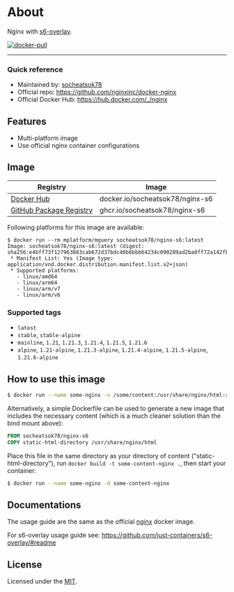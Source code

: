 # About

Nginx with [s6-overlay](https://github.com/just-containers/s6-overlay).

[![docker-pull](https://img.shields.io/docker/pulls/socheatsok78/nginx-s6)](https://hub.docker.com/r/socheatsok78/nginx-s6)

---

### Quick reference

- Maintained by: [socheatsok78](https://github.com/socheatsok78/docker-nginx-s6)
- Official repo: https://github.com/nginxinc/docker-nginx
- Official Docker Hub: https://hub.docker.com/_/nginx

## Features

- Multi-platform image
- Use official nginx container configurations

## Image

| Registry                                                                                           | Image                           |
| -------------------------------------------------------------------------------------------------- | ------------------------------- |
| [Docker Hub](https://hub.docker.com/r/socheatsok78/nginx-s6)                                       | docker.io/socheatsok78/nginx-s6 |
| [GitHub Package Registry](https://github.com/socheatsok78/docker-nginx-s6/pkgs/container/nginx-s6) | ghcr.io/socheatsok78/nginx-s6   |

Following platforms for this image are available:

```
$ docker run --rm mplatform/mquery socheatsok78/nginx-s6:latest
Image: socheatsok78/nginx-s6:latest (digest: sha256:e4bff73f127963083cab672d37bdc40b6bbb64234c090289ad2ba0ff72a142fb)
 * Manifest List: Yes (Image type: application/vnd.docker.distribution.manifest.list.v2+json)
 * Supported platforms:
   - linux/amd64
   - linux/arm64
   - linux/arm/v7
   - linux/arm/v6
```

### Supported tags

- `latest`
- `stable`, `stable-alpine`
- `mainline`, `1.21`, `1.21.3`, `1.21.4`, `1.21.5`, `1.21.6`
- `alpine`, `1.21-alpine`, `1.21.3-alpine`, `1.21.4-alpine`, `1.21.5-alpine`, `1.21.6-alpine`

## How to use this image

```sh
$ docker run --name some-nginx -v /some/content:/usr/share/nginx/html:ro -d socheatsok78/nginx-s6
```

Alternatively, a simple Dockerfile can be used to generate a new image that includes the necessary content (which is a much cleaner solution than the bind mount above):

```Dockerfile
FROM socheatsok78/nginx-s6
COPY static-html-directory /usr/share/nginx/html
```

Place this file in the same directory as your directory of content ("static-html-directory"), run `docker build -t some-content-nginx .`, then start your container:

```sh
$ docker run --name some-nginx -d some-content-nginx
```

## Documentations

The usage guide are the same as the official [nginx](https://hub.docker.com/_/nginx) docker image.

For s6-overlay usage guide see: https://github.com/just-containers/s6-overlay/#readme

## License

Licensed under the [MIT](LICENSE).
